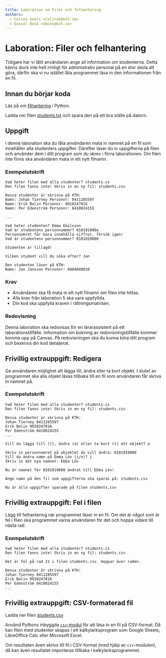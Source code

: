 ```yaml
---
title: Laboration om Filer och felhantering
authors:
  - Celina Soori <celinah@kth.se>
  - Daniel Bosk <dbosk@kth.se>
---
```

# Laboration: Filer och felhantering

Tidigare har vi låtit användaren ange all information om studenterna. Detta
känns dock inte helt rimligt för administrativ personal på en stor skola att 
göra, därför ska vi nu istället låta programmet läsa in den informationen från 
en fil. 

## Innan du börjar koda

Läs på om [filhantering][filhantering] i Python.

Ladda ner filen [students.txt](https://github.com/dbosk/intropy/files/9403483/students.txt)
och spara den på ett bra ställe på datorn. 

[filhantering]: https://docs.python.org/3/tutorial/inputoutput.html#reading-and-writing-files

## Uppgift

I denna laboration ska du låta användaren mata in namnet på en fil som 
innehåller alla studenters uppgifter. Därefter läser du in uppgifterna på filen 
och använder dem i ditt program som du skrev i förra laborationen. Om filen 
inte finns ska användaren mata in ett nytt filnamn.

### Exempelutskrift

```
Vad heter filen med alla studenter? students.cs
Den filen fanns inte! Skriv in en ny fil: students.csv

Dessa studenter är skrivna på KTH:
Namn: Johan Tierney Personnr: 8411285597
Namn: Erik Bolin Personnr: 9910247016
Namn: Per Edenström Personnr: 8410024155

...

Vad heter studenten? Emma Emilsson
Vad är studentens personnummer? 010101000a
Personnumret får bara innehålla siffror, försök igen!
Vad är studentens personnummer? 0101010000

Studenten är tillagd!

Vilken student vill du söka efter? Jan

Den studenten läser på KTH:
Namn: Jan Jansson Personnr: 0404040010
```

### Krav
* Användaren ska få mata in ett nytt filnamn om filen inte hittas.
* Alla krav från laboration 5 ska vara uppfyllda.
* Din kod ska uppfylla kraven i rättningsmatrisen.

### Redovisning

Denna laboration ska redovisas för en lärarassistent på ett laborationstillfälle. 
Information om bokning av redovisningstillfälle kommer komma upp på Canvas. 
På redovisningen ska du kunna köra ditt program och beskriva din kod detaljerat.

## Frivillig extrauppgift: Redigera

Ge användaren möjlighet att lägga till, ändra eller ta bort objekt. 
I slutet av programmet ska alla objekt läsas tillbaka till en fil som 
användaren får skriva in namnet på.

### Exempelutskrift

```
Vad heter filen med alla studenter? students.cs
Den filen fanns inte! Skriv in en ny fil: students.csv

Dessa studenter är skrivna på KTH:
Johan Tierney 8411285597
Erik Bolin 9910247016
Per Edenström 8410024155
...

Vill du lägga till (l), ändra (a) eller ta bort (t) ett objekt? a

Skriv in personnumret på objektet du vill ändra: 0101010000
Vill du ändra namn på Emma Löv (j/n)? j
Skriv in det nya namnet: Ebba Löv

Nu är namnet för 0101010000 ändrat till Ebba Löv!

Ange namn på den fil som uppgifterna ska sparas på: students.csv

Nu är alla uppgifter sparade på filen students.csv
```

## Frivillig extrauppgift: Fel i filen

Lägg till felhantering när programmet läser in en fil. Om det
är något som är fel i filen ska programmet varna användaren för det
och hoppa vidare till nästa rad.

### Exempelutskrift

```
Vad heter filen med alla studenter? students.cs
Den filen fanns inte! Skriv in en ny fil: students.csv

Det är fel på rad 21 i filen students.csv. Hoppar över raden. 

Dessa studenter är skrivna på KTH:
Johan Tierney 8411285597
Erik Bolin 9910247016
Per Edenström 8410024155
...
```

## Frivillig extrauppgift: CSV-formaterad fil

Ladda ner filen [students.csv](https://github.com/dbosk/intropy/files/9403241/students.csv)

Använd Pythons inbyggda [`csv`-modul][csv] för att läsa in en fil på 
CSV-format. Då kan filen med studenter skapas i ett kalkylarksprogram som 
Google Sheets, LibreOffice Calc eller Microsoft Excel.

[csv]: https://docs.python.org/3/library/csv.html

Om resultaten även skrivs till fil i CSV-format (med hjälp av `csv`-modulen), 
då kan även resultatet importeras tillbaka i kalkylarksprogrammet.
